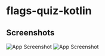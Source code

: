 # flags-quiz-kotlin


## Screenshots

![App Screenshot](https://i.ibb.co/R3Hfxcb/screenshot1.jpg)
![App Screenshot](https://i.ibb.co/VxhxJ29/screenshot2.jpg)
